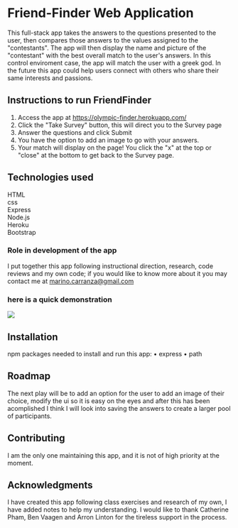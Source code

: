 # **Friend-Finder Web Application**

This full-stack app takes the answers to the questions presented to the user, then compares those answers to the values assigned to the "contestants". The app will then display the name and picture of the "contestant" with the best overall match to the user's answers.
In this control enviroment case, the app will match the user with a greek god.
In the future this app could help users connect with others who share their same interests and passions.

## **Instructions to run FriendFinder**
1. Access the app at https://olympic-finder.herokuapp.com/
2. Click the "Take Survey" button, this will direct you to the Survey page
3. Answer the questions and click Submit
4. You have the option to add an image to go with your answers.
5. Your match will display on the page! You click the "x" at the top or "close" at the bottom to get back to the Survey page.

## **Technologies used**
HTML<br>
css<br>
Express<br>
Node.js<br>
Heroku<br>
Bootstrap<br>

### **Role in development of the app**
I put together this app following instructional direction, research, code reviews and my own code; if you would like to know more about it you may contact me at marino.carranza@gmail.com 

### **here is a quick demonstration**

<img src="app/public/images/friend-finder.gif">

## **Installation**
npm packages needed to install and run this app:
•  express
•  path

## **Roadmap**
The next play will be to add an option for the user to add an image of their choice, modify the ui so it is easy on the eyes and after this has been acomplished I think I will look into saving the answers to create a larger pool of participants.

## **Contributing**
I am the only one maintaining this app, and it is not of high priority at the moment.

## **Acknowledgments**
I have created this app following class exercises and research of my own, I have added notes to help my understanding.
I would like to thank Catherine Pham, Ben Vaagen and Arron Linton for the tireless support in the process.
